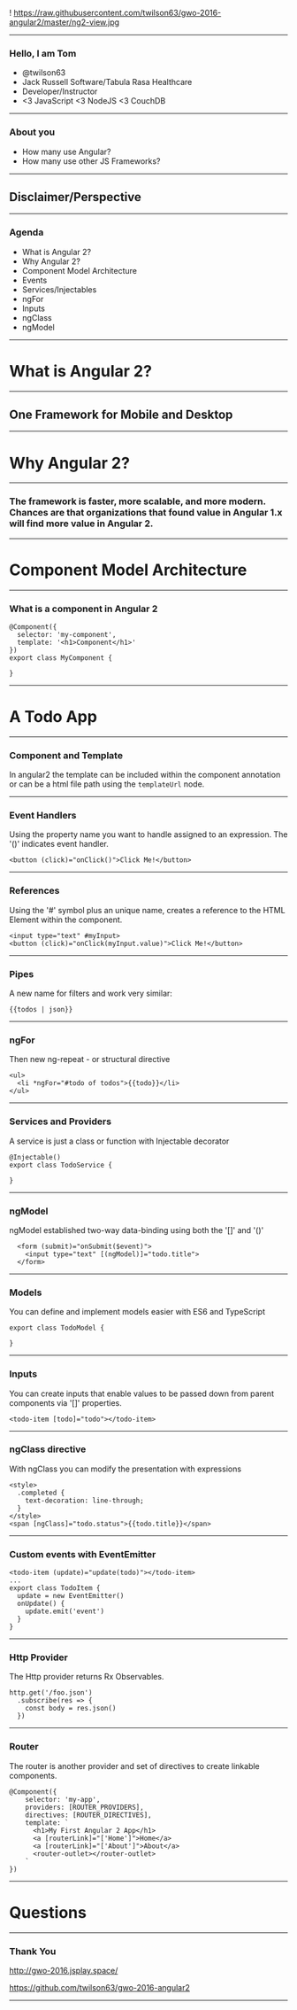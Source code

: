 ! https://raw.githubusercontent.com/twilson63/gwo-2016-angular2/master/ng2-view.jpg

---

### Hello, I am Tom

* @twilson63
* Jack Russell Software/Tabula Rasa Healthcare
* Developer/Instructor
* <3 JavaScript <3 NodeJS <3 CouchDB

---

### About you

* How many use Angular?
* How many use other JS Frameworks?

---

## Disclaimer/Perspective

---

### Agenda

* What is Angular 2?
* Why Angular 2?
* Component Model Architecture
* Events
* Services/Injectables
* ngFor
* Inputs
* ngClass
* ngModel

---

# What is Angular 2?

---

## One Framework for Mobile and Desktop

---

# Why Angular 2?

---

### The framework is faster, more scalable, and more modern. Chances are that organizations that found value in Angular 1.x will find more value in Angular 2.

---

# Component Model Architecture

---

### What is a component in Angular 2

```
@Component({
  selector: 'my-component',
  template: '<h1>Component</h1>'
})
export class MyComponent {

}
```

---

# A Todo App

---

### Component and Template

In angular2 the template can be included within the component annotation or
can be a html file path using the `templateUrl` node.

---

### Event Handlers

Using the property name you want to handle assigned to an expression. The
'()' indicates event handler.

```
<button (click)="onClick()">Click Me!</button>
```

---

### References

Using the '#' symbol plus an unique name, creates a reference to the HTML Element
within the component.

```
<input type="text" #myInput>
<button (click)="onClick(myInput.value)">Click Me!</button>
```

---

### Pipes

A new name for filters and work very similar:

```
{{todos | json}}
```

---

### ngFor

Then new ng-repeat - or structural directive

```
<ul>
  <li *ngFor="#todo of todos">{{todo}}</li>
</ul>
```

---

### Services and Providers

A service is just a class or function with Injectable decorator

```
@Injectable()
export class TodoService {

}
```

---

### ngModel

ngModel established two-way data-binding using both the '[]' and '()'

```
  <form (submit)="onSubmit($event)">
    <input type="text" [(ngModel)]="todo.title">
  </form>
```

---

### Models

You can define and implement models easier with ES6 and TypeScript

```
export class TodoModel {

}
```

---

### Inputs

You can create inputs that enable values to be passed down from parent
components via '[]' properties.

```
<todo-item [todo]="todo"></todo-item>
```

---

### ngClass directive

With ngClass you can modify the presentation with expressions

```
<style>
  .completed {
    text-decoration: line-through;
  }
</style>
<span [ngClass]="todo.status">{{todo.title}}</span>
```
---

### Custom events with EventEmitter

```
<todo-item (update)="update(todo)"></todo-item>
...
export class TodoItem {
  update = new EventEmitter()
  onUpdate() {
    update.emit('event')
  }
}
```

---

### Http Provider

The Http provider returns Rx Observables.

```
http.get('/foo.json')
  .subscribe(res => {
    const body = res.json()
  })
```

---

### Router

The router is another provider and set of directives to create linkable components.

```
@Component({
	selector: 'my-app',
	providers: [ROUTER_PROVIDERS],
	directives: [ROUTER_DIRECTIVES],
	template: `
	  <h1>My First Angular 2 App</h1>
	  <a [routerLink]="['Home']">Home</a>
	  <a [routerLink]="['About']">About</a>
	  <router-outlet></router-outlet>
	`
})
```

---

# Questions

---

### Thank You

http://gwo-2016.jsplay.space/

https://github.com/twilson63/gwo-2016-angular2

---
